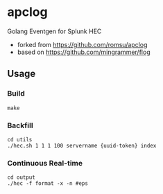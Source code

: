 # apclog
Golang Eventgen for Splunk HEC

* forked from https://github.com/romsu/apclog
* based on https://github.com/mingrammer/flog

## Usage
### Build
```
make
```

### Backfill
```
cd utils
./hec.sh 1 1 1 100 servername {uuid-token} index
```

### Continuous Real-time
```
cd output
./hec -f format -x -n #eps
```